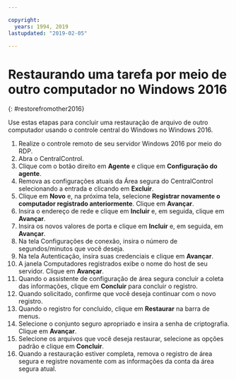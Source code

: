 ```yaml
---

copyright:
  years: 1994, 2019
lastupdated: "2019-02-05"

---
```


# Restaurando uma tarefa por meio de outro computador no Windows 2016
{: #restorefromother2016}

Use estas etapas para concluir uma restauração de arquivo de outro computador usando o controle central do Windows no Windows 2016.

1. Realize o controle remoto de seu servidor Windows 2016 por meio do RDP.
2. Abra o CentralControl.
3. Clique com o botão direito em **Agente** e clique em **Configuração do agente**.
4. Remova as configurações atuais da Área segura do CentralControl selecionando a entrada e clicando em
**Excluir**.
5. Clique em **Novo** e, na próxima tela, selecione **Registrar novamente o computador registrado anteriormente**. Clique em **Avançar**.
6. Insira o endereço de rede e clique em **Incluir** e, em seguida, clique em **Avançar**.
7. Insira os novos valores de porta e clique em **Incluir** e, em seguida, em **Avançar**.
8. Na tela Configurações de conexão, insira o número de segundos/minutos que você deseja.
9. Na tela Autenticação, insira suas credenciais e clique em **Avançar**.
10. A janela Computadores registrados exibe o nome do host de seu servidor. Clique em **Avançar**.
11.	Quando o assistente de configuração de área segura concluir a coleta das informações, clique em
**Concluir** para concluir o registro.
12. Quando solicitado, confirme que você deseja continuar com o novo registro.
13. Quando o registro for concluído, clique em **Restaurar** na barra de menus.
9.	Selecione o conjunto seguro apropriado e insira a senha de criptografia. Clique em **Avançar**.
10.	Selecione os arquivos que você deseja restaurar, selecione as opções padrão e clique em **Concluir**.
11.	Quando a restauração estiver completa, remova o registro de área segura e registre novamente com as informações da conta da área segura atual.
